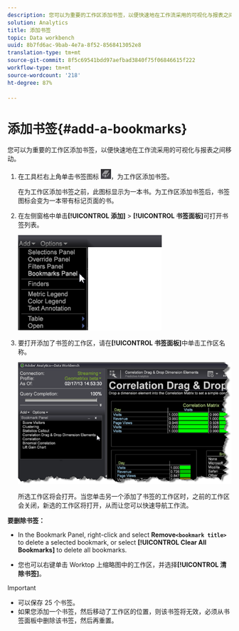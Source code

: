 ```yaml
---
description: 您可以为重要的工作区添加书签，以便快速地在工作流采用的可视化与报表之间移动。
solution: Analytics
title: 添加书签
topic: Data workbench
uuid: 8b7fd6ac-9bab-4e7a-8f52-8568413052e8
translation-type: tm+mt
source-git-commit: 8f5c69541bdd97aefbad3840f75f06846615f222
workflow-type: tm+mt
source-wordcount: '218'
ht-degree: 87%

---
```



# 添加书签{#add-a-bookmarks}

您可以为重要的工作区添加书签，以便快速地在工作流采用的可视化与报表之间移动。

1. 在工具栏右上角单击书签图标 ![](assets/bookmark_icon.png)，为工作区添加书签。

   在为工作区添加书签之前，此图标显示为一本书。为工作区添加书签后，书签图标会变为一本带有标记页面的书。

1. 在左侧窗格中单击&#x200B;**[!UICONTROL 添加]** > **[!UICONTROL 书签面板]**&#x200B;可打开书签列表。

   ![](assets/bookmarks_panel.png)

1. 要打开添加了书签的工作区，请在&#x200B;**[!UICONTROL 书签面板]**&#x200B;中单击工作区名称。

   ![](assets/bookmarks_panel_left.png)

   所选工作区将会打开。当您单击另一个添加了书签的工作区时，之前的工作区会关闭，新选的工作区将打开，从而让您可以快速导航工作流。

**要删除书签：**

* In the Bookmark Panel, right-click and select **Remove`<bookmark title>`** to delete a selected bookmark, or select **[!UICONTROL Clear All Bookmarks]** to delete all bookmarks.

* 您也可以右键单击 Worktop 上缩略图中的工作区，并选择&#x200B;**[!UICONTROL 清除书签]**。

>[!IMPORTANT]
>
>* 可以保存 25 个书签。
>* 如果您添加一个书签，然后移动了工作区的位置，则该书签将无效，必须从书签面板中删除该书签，然后再重置。

